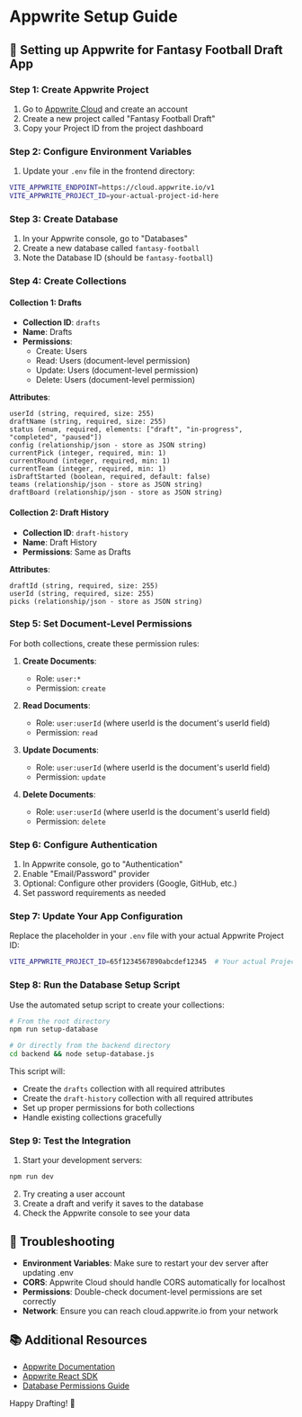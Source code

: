 # Appwrite Setup Guide

## 🚀 Setting up Appwrite for Fantasy Football Draft App

### Step 1: Create Appwrite Project

1. Go to [Appwrite Cloud](https://cloud.appwrite.io) and create an account
2. Create a new project called "Fantasy Football Draft"
3. Copy your Project ID from the project dashboard

### Step 2: Configure Environment Variables

1. Update your `.env` file in the frontend directory:
```bash
VITE_APPWRITE_ENDPOINT=https://cloud.appwrite.io/v1
VITE_APPWRITE_PROJECT_ID=your-actual-project-id-here
```

### Step 3: Create Database

1. In your Appwrite console, go to "Databases"
2. Create a new database called `fantasy-football`
3. Note the Database ID (should be `fantasy-football`)

### Step 4: Create Collections

#### Collection 1: Drafts
- **Collection ID**: `drafts`
- **Name**: Drafts
- **Permissions**: 
  - Create: Users
  - Read: Users (document-level permission)
  - Update: Users (document-level permission)  
  - Delete: Users (document-level permission)

**Attributes**:
```
userId (string, required, size: 255)
draftName (string, required, size: 255)
status (enum, required, elements: ["draft", "in-progress", "completed", "paused"])
config (relationship/json - store as JSON string)
currentPick (integer, required, min: 1)
currentRound (integer, required, min: 1)  
currentTeam (integer, required, min: 1)
isDraftStarted (boolean, required, default: false)
teams (relationship/json - store as JSON string)
draftBoard (relationship/json - store as JSON string)
```

#### Collection 2: Draft History
- **Collection ID**: `draft-history`
- **Name**: Draft History
- **Permissions**: Same as Drafts

**Attributes**:
```
draftId (string, required, size: 255)
userId (string, required, size: 255)
picks (relationship/json - store as JSON string)
```

### Step 5: Set Document-Level Permissions

For both collections, create these permission rules:

1. **Create Documents**: 
   - Role: `user:*`
   - Permission: `create`

2. **Read Documents**:
   - Role: `user:userId` (where userId is the document's userId field)
   - Permission: `read`

3. **Update Documents**:
   - Role: `user:userId` (where userId is the document's userId field)
   - Permission: `update`

4. **Delete Documents**:
   - Role: `user:userId` (where userId is the document's userId field)  
   - Permission: `delete`

### Step 6: Configure Authentication

1. In Appwrite console, go to "Authentication"
2. Enable "Email/Password" provider
3. Optional: Configure other providers (Google, GitHub, etc.)
4. Set password requirements as needed

### Step 7: Update Your App Configuration

Replace the placeholder in your `.env` file with your actual Appwrite Project ID:

```bash
VITE_APPWRITE_PROJECT_ID=65f1234567890abcdef12345  # Your actual Project ID
```

### Step 8: Run the Database Setup Script

Use the automated setup script to create your collections:

```bash
# From the root directory
npm run setup-database

# Or directly from the backend directory
cd backend && node setup-database.js
```

This script will:
- Create the `drafts` collection with all required attributes
- Create the `draft-history` collection with all required attributes  
- Set up proper permissions for both collections
- Handle existing collections gracefully

### Step 9: Test the Integration

1. Start your development servers:
```bash
npm run dev
```

2. Try creating a user account
3. Create a draft and verify it saves to the database
4. Check the Appwrite console to see your data

## 🔧 Troubleshooting

- **Environment Variables**: Make sure to restart your dev server after updating .env
- **CORS**: Appwrite Cloud should handle CORS automatically for localhost
- **Permissions**: Double-check document-level permissions are set correctly
- **Network**: Ensure you can reach cloud.appwrite.io from your network

## 📚 Additional Resources

- [Appwrite Documentation](https://appwrite.io/docs)
- [Appwrite React SDK](https://appwrite.io/docs/quick-starts/react)
- [Database Permissions Guide](https://appwrite.io/docs/permissions)

Happy Drafting! 🏈
